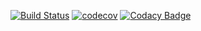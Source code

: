 [![Build Status](https://travis-ci.org/ArtemVoitenko/STP_L7.svg?branch=master)](https://travis-ci.org/ArtemVoitenko/STP_L7)
[![codecov](https://codecov.io/gh/ArtemVoitenko/STP_L7/branch/master/graph/badge.svg)](https://codecov.io/gh/ArtemVoitenko/STP_L7)
[![Codacy Badge](https://api.codacy.com/project/badge/Grade/367e43d527b94ae889b0f355a0295dd9)](https://www.codacy.com/app/ArtemVoitenko/STP_L7?utm_source=github.com&amp;utm_medium=referral&amp;utm_content=ArtemVoitenko/STP_L7&amp;utm_campaign=Badge_Grade)